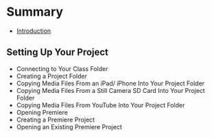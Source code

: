 # Summary

* [Introduction](README.md)

## Setting Up Your Project

* Connecting to Your Class Folder
* Creating a Project Folder
* Copying Media Files From an iPad/ iPhone Into Your Project Folder
* Copying Media Files From a Still Camera SD Card Into Your Project Folder
* Copying Media Files From YouTube Into Your Project Folder
* Opening Premiere
* Creating a Premiere Project
* Opening an Existing Premiere Project

